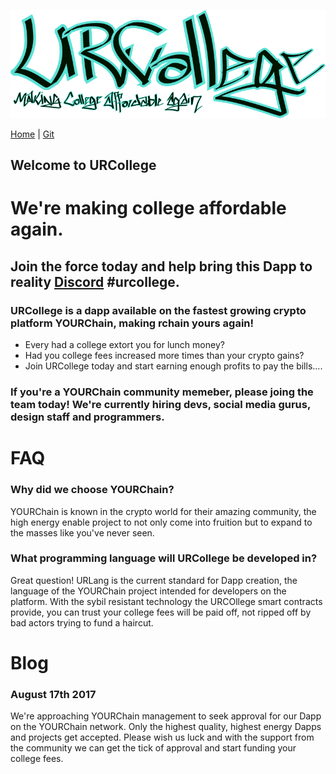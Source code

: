 ![Image](/urcollege1.png) 

[Home](https://urcollege.github.io/urcollege/)   |   [Git](https://github.com/URCOLLEGE/urcollege)

## Welcome to URCollege

# We're making college affordable again.
## Join the force today and help bring this Dapp to reality [Discord](https://discord.gg/uFf7dx2) #urcollege.
### URCollege is a dapp available on the fastest growing crypto platform YOURChain, making rchain yours again!

- Every had a college extort you for lunch money?
- Had you college fees increased more times than your crypto gains?
- Join URCollege today and start earning enough profits to pay the bills....


### If you're a YOURChain community memeber, please joing the team today! We're currently hiring devs, social media gurus, design staff and programmers.


# FAQ
### Why did we choose YOURChain?
YOURChain is known in the crypto world for their amazing community, the high energy enable project to not only come into fruition but to expand to the masses like you've never seen.

### What programming language will URCollege be developed in?
Great question! URLang is the current standard for Dapp creation, the language of the YOURChain project intended for developers on the platform. With the sybil resistant technology the URCOllege smart contracts provide, you can trust your college fees will be paid off, not ripped off by bad actors trying to fund a haircut.

# Blog

### August 17th 2017
We're approaching YOURChain management to seek approval for our Dapp on the YOURChain network. Only the highest quality, highest energy Dapps and projects get accepted. Please wish us luck and with the support from the community we can get the tick of approval and start funding your college fees.
